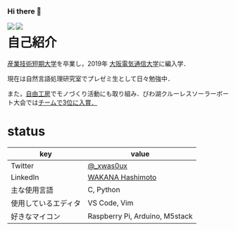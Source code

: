 ### Hi there 👋
<p>
  <a href="https://github.com/anuraghazra/github-readme-stats">
    <img align="left" src="https://github-readme-stats.vercel.app/api?username=xwasoux&show_icons=true&count_private=true&theme=shades-of-purple" />
  </a>
  <a href="https://github.com/anuraghazra/github-readme-stats">
    <img align="left" src="https://github-readme-stats.vercel.app/api/top-langs/?username=xwasoux&theme=shades-of-purple" />
  </a>
</p>

# 自己紹介

[産業技術短期大学](https://www.sangitan.ac.jp/subject/info/)を卒業し，2019年 [大阪電気通信大学](https://www.osakac.ac.jp/faculty/information/ei/)に編入学．

現在は自然言語処理研究室でプレゼミ生として日々勉強中．

また，[自由工房](https://jiyukobo-oecu.jp/)でモノづくり活動にも取り組み．びわ湖クルーレスソーラーボート大会では[チームで3位に入賞．](https://www.osakac.ac.jp/news/2019/1880)


# status

|  key  |  value  |
| ---- | ---- |
| Twitter | [@_xwas0ux](https://twitter.com/_xwas0ux) |
| LinkedIn | [WAKANA Hashimoto](https://www.linkedin.com/in/wakana-hashimoto-805a0a197/) |
| 主な使用言語 | C, Python |  
| 使用しているエディタ | VS Code, Vim |
| 好きなマイコン | Raspberry Pi, Arduino, M5stack |


<!--
**xwasoux/xwasoux** is a ✨ _special_ ✨ repository because its `README.md` (this file) appears on your GitHub profile.



Here are some ideas to get you started:

- 🔭 I’m currently working on ...
- 🌱 I’m currently learning ...
- 👯 I’m looking to collaborate on ...
- 🤔 I’m looking for help with ...
- 💬 Ask me about ...
- 📫 How to reach me: ...
- 😄 Pronouns: ...
- ⚡ Fun fact: ...
-->

